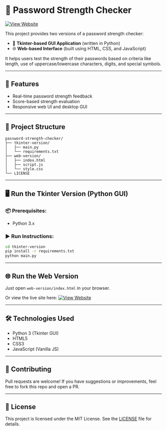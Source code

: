 # 🔐 Password Strength Checker

[![View Website](https://img.shields.io/badge/View-Website-brightgreen)](https://nischayabeniwal.github.io/password-strength-checker/web-version/)

This project provides two versions of a password strength checker:

* 🐍 **Tkinter-based GUI Application** (written in Python)
* 🌐 **Web-based Interface** (built using HTML, CSS, and JavaScript)

It helps users test the strength of their passwords based on criteria like length, use of uppercase/lowercase characters, digits, and special symbols.

---

## 🚀 Features

* Real-time password strength feedback
* Score-based strength evaluation
* Responsive web UI and desktop GUI

---

## 📁 Project Structure

```
password-strength-checker/
├── tkinter-version/
│   ├── main.py
│   └── requirements.txt
├── web-version/
│   ├── index.html
│   ├── script.js
│   └── style.css
└── LICENSE
```

---

## 🖥️ Run the Tkinter Version (Python GUI)

### 📦 Prerequisites:

* Python 3.x

### ▶️ Run Instructions:

```bash
cd tkinter-version
pip install -r requirements.txt
python main.py
```

---

## 🌐 Run the Web Version

Just open `web-version/index.html` in your browser.

Or view the live site here:
[![View Website](https://img.shields.io/badge/View-Website-brightgreen)](https://nischayabeniwal.github.io/password-strength-checker/web-version/)

---

## 🛠️ Technologies Used

* Python 3 (Tkinter GUI)
* HTML5
* CSS3
* JavaScript (Vanilla JS)

---

## 🤝 Contributing

Pull requests are welcome! If you have suggestions or improvements, feel free to fork this repo and open a PR.

---

## 📄 License

This project is licensed under the MIT License. See the [LICENSE](LICENSE) file for details.
